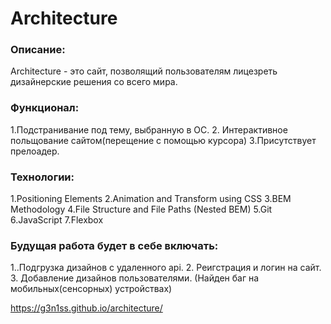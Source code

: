 # Architecture

### Описание:
Architecture - это сайт, позволящий пользователям лицезреть дизайнерские решения со всего мира.
### Функционал:
1.Подстранивание под тему, выбранную в ОС. 2. Интерактивное польщование сайтом(перещение с помощью курсора) 3.Присутствует прелоадер.
### Технологии:
1.Positioning Elements 2.Animation and Transform using CSS 3.BEM Methodology 4.File Structure and File Paths (Nested BEM) 5.Git 6.JavaScript 7.Flexbox 
### Будущая работа будет в себе включать:
1..Подгрузка дизайнов с удаленного api. 2. Реигстрация и логин на сайт. 3. Добавление дизайнов пользователями.
(Найден баг на мобильных(сенсорных) устройствах)

https://g3n1ss.github.io/architecture/
